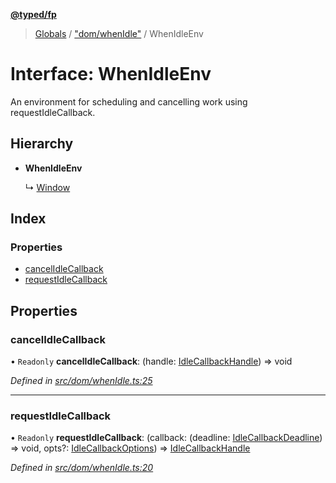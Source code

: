 **[@typed/fp](../README.md)**

> [Globals](../globals.md) / ["dom/whenIdle"](../modules/_dom_whenidle_.md) / WhenIdleEnv

# Interface: WhenIdleEnv

An environment for scheduling and cancelling work using requestIdleCallback.

## Hierarchy

* **WhenIdleEnv**

  ↳ [Window](_dom_whenidle_.__global.window.md)

## Index

### Properties

* [cancelIdleCallback](_dom_whenidle_.whenidleenv.md#cancelidlecallback)
* [requestIdleCallback](_dom_whenidle_.whenidleenv.md#requestidlecallback)

## Properties

### cancelIdleCallback

• `Readonly` **cancelIdleCallback**: (handle: [IdleCallbackHandle](../modules/_dom_whenidle_.idlecallbackhandle.md)) => void

*Defined in [src/dom/whenIdle.ts:25](https://github.com/TylorS/typed-fp/blob/559f273/src/dom/whenIdle.ts#L25)*

___

### requestIdleCallback

• `Readonly` **requestIdleCallback**: (callback: (deadline: [IdleCallbackDeadline](../modules/_dom_whenidle_.md#idlecallbackdeadline)) => void, opts?: [IdleCallbackOptions](../modules/_dom_whenidle_.md#idlecallbackoptions)) => [IdleCallbackHandle](../modules/_dom_whenidle_.idlecallbackhandle.md)

*Defined in [src/dom/whenIdle.ts:20](https://github.com/TylorS/typed-fp/blob/559f273/src/dom/whenIdle.ts#L20)*
